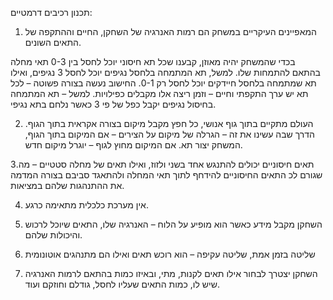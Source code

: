 תכנון רכיבים דרמטיים:

1. המאפיינים העיקריים במשחק הם רמות האנרגיה של השחקן, החיים וההתקפה של התאים השונים.

בכדי שהמשחק יהיה מאוזן, קבענו שכל תא חיסוני יוכל לחסל בין 0-3 תאי מחלה בהתאם להתמחות שלו. למשל, תא המתמחה בלחסל נגיפים יוכל לחסל 3 נגיפים, ואילו תא שמתמחה בלחסל חיידקים יוכל לחסל רק 0-1. החישוב נעשה בצורה פשוטה – לכל תא יש ערך התקפתי וחיים – וזמן ריצה אלו מקבלים כפילויות. למשל – תא המתמחה בחיסול נגיפים יקבל כפל של פי 3 כאשר נלחם בתא נגיפי. 

2. העולם מתקיים בתוך גוף אנושי, כל חפץ מקבל מיקום בצורה אקראית בתוך הגוף. הדרך שבה עשינו את זה – הגרלה של מיקום על הצירים – אם המיקום בתוך הגוף, המשחק יצור תא.
אם המיקום מחוץ לגוף – יוגרל מיקום חדש. 

3.תאים חיסוניים יכולים להתנגש אחד בשני ולזוז, ואילו תאים של מחלה סטטיים – מה שגורם לכ התאים החיסוניים להידחף לתוך תאי המחלה ולהתאגד סביבם בצורה המדמה את ההתנהגות שלהם במציאות.

4. אין מערכת כלכלית מתאימה כרגע.

5. השחקן מקבל מידע כאשר הוא מופיע על הלוח – האנרגיה שלו, התאים שיוכל לרכוש והיכולות שלהם.

6. שליטה בזמן אמת, שליטה עקיפה – הוא רוכש תאים ואילו הם מתנהגים אוטונומית

7. השחקן יצטרך לבחור אילו תאים לקנות, מתי, ובאיזו כמות בהתאם לרמות האנרגיה שיש לו, כמות התאים שעליו לחסל, גודלם וחוזקם ועוד. 
